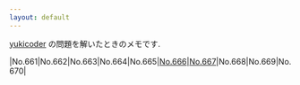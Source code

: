 ```yaml
---
layout: default
---
```

[yukicoder](https://yukicoder.me/) の問題を解いたときのメモです.

|No.661|No.662|No.663|No.664|No.665|[No.666](yukicoder/014/y0666.html)|[No.667](yukicoder/014/y0667.html)|No.668|No.669|No.670|
